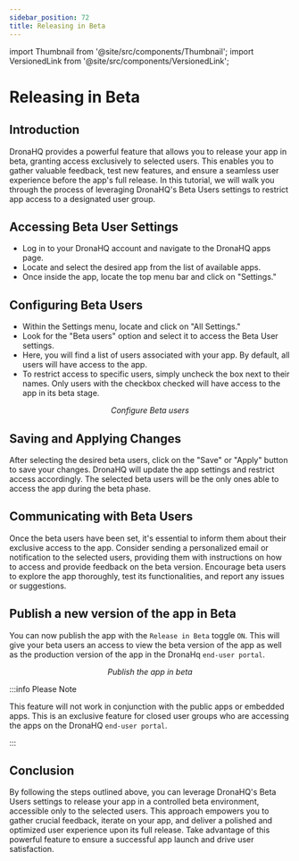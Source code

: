 ```yaml
---
sidebar_position: 72
title: Releasing in Beta
---
```


import Thumbnail from '@site/src/components/Thumbnail';
import VersionedLink from '@site/src/components/VersionedLink';

# Releasing in Beta

## Introduction
DronaHQ provides a powerful feature that allows you to release your app in beta, granting access exclusively to selected users. This enables you to gather valuable feedback, test new features, and ensure a seamless user experience before the app's full release. In this tutorial, we will walk you through the process of leveraging DronaHQ's Beta Users settings to restrict app access to a designated user group.

## Accessing Beta User Settings

- Log in to your DronaHQ account and navigate to the DronaHQ apps page.
- Locate and select the desired app from the list of available apps.
- Once inside the app, locate the top menu bar and click on "Settings."

## Configuring Beta Users

- Within the Settings menu, locate and click on "All Settings."
- Look for the "Beta users" option and select it to access the Beta User settings.
- Here, you will find a list of users associated with your app. By default, all users will have access to the app.
- To restrict access to specific users, simply uncheck the box next to their names. Only users with the checkbox checked will have access to the app in its beta stage.

<figure>
  <Thumbnail src="/img/common/beta-users.png" alt="Beta users" width='100%'/>
  <figcaption align = "center"><i>Configure Beta users</i></figcaption>
</figure>

## Saving and Applying Changes

After selecting the desired beta users, click on the "Save" or "Apply" button to save your changes.
DronaHQ will update the app settings and restrict access accordingly. The selected beta users will be the only ones able to access the app during the beta phase.

## Communicating with Beta Users

Once the beta users have been set, it's essential to inform them about their exclusive access to the app.
Consider sending a personalized email or notification to the selected users, providing them with instructions on how to access and provide feedback on the beta version.
Encourage beta users to explore the app thoroughly, test its functionalities, and report any issues or suggestions.

## Publish a new version of the app in Beta

You can now publish the app with the    `Release in Beta` toggle `ON`. This will give your beta users an access to view the beta version of the app as well as the production version of the app in the DronaHq `end-user portal`. 

<figure>
  <Thumbnail src="/img/common/beta-release.png" alt="Publish in beta" width='100%'/>
  <figcaption align = "center"><i>Publish the app in beta</i></figcaption>
</figure>

:::info Please Note

This feature will not work in conjunction with the public apps or embedded apps. This is an exclusive feature for closed user groups who are accessing the apps on the DronaHQ `end-user portal`.

:::

## Conclusion

By following the steps outlined above, you can leverage DronaHQ's Beta Users settings to release your app in a controlled beta environment, accessible only to the selected users. This approach empowers you to gather crucial feedback, iterate on your app, and deliver a polished and optimized user experience upon its full release. Take advantage of this powerful feature to ensure a successful app launch and drive user satisfaction.
